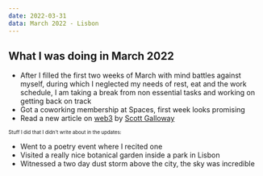 ```yaml
---
date: 2022-03-31
data: March 2022 - Lisbon
---
```


## What I was doing in March 2022

- After I filled the first two weeks of March with mind battles against myself, during which I neglected my needs of rest, eat and the work schedule, I am taking a break from non essential tasks and working on getting back on track
- Got a coworking membership at Spaces, first week looks promising
- Read a new article on [web3](/article/web3.html) by [Scott Galloway](https://www.profgalloway.com/web3/)

<sub><sup>Stuff I did that I didn't write about in the updates:</sup></sub>
- Went to a poetry event where I recited one
- Visited a really nice botanical garden inside a park in Lisbon
- Witnessed a two day dust storm above the city, the sky was incredible
